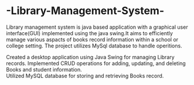 # -Library-Management-System-
Library management system is java based application with a graphical user interface(GUI)
implemented using the java swing.It aims to efficiently manage various aspacts of 
books record information within a school or college setting. The project utilizes
MySql database to handle operitions.

Created a desktop application using Java Swing for managing Library records. 
Implemented CRUD operations for adding, updating, and deleting Books and student information.       
Utilized MySQL database for storing and retrieving Books record. 




  
